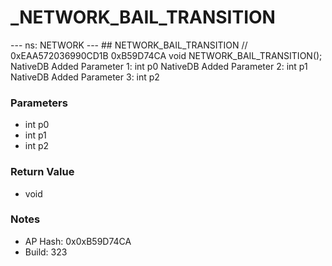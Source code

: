 # _NETWORK_BAIL_TRANSITION

--- ns: NETWORK --- ## NETWORK_BAIL_TRANSITION  // 0xEAA572036990CD1B 0xB59D74CA void NETWORK_BAIL_TRANSITION();  NativeDB Added Parameter 1: int p0 NativeDB Added Parameter 2: int p1 NativeDB Added Parameter 3: int p2

### Parameters
* int p0
* int p1
* int p2

### Return Value
* void

### Notes
* AP Hash: 0x0xB59D74CA
* Build: 323

